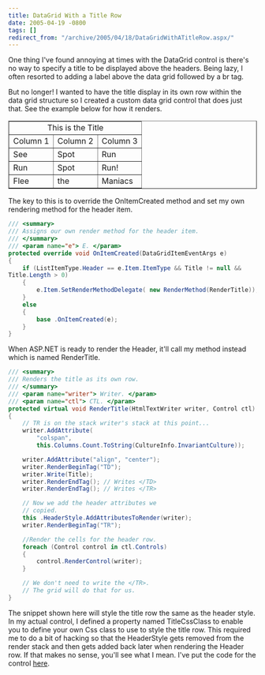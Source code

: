 ```yaml
---
title: DataGrid With a Title Row
date: 2005-04-19 -0800
tags: []
redirect_from: "/archive/2005/04/18/DataGridWithATitleRow.aspx/"
---
```


One thing I've found annoying at times with the DataGrid control is
there's no way to specify a title to be displayed above the headers.
Being lazy, I often resorted to adding a label above the data grid
followed by a br tag.

But no longer! I wanted to have the title display in its own row within
the data grid structure so I created a custom data grid control that
does just that. See the example below for how it renders.

<table id="gridtemplated" style="border-collapse: collapse;" border="1" cellspacing="0" rules="all">
    <tbody>
        <tr class="grid_title">
            <td colspan="3" align="center">This is the Title</td>
        </tr>
        <tr class="grid_header">
            <td>Column 1</td>
            <td>Column 2</td>
            <td>Column 3</td>
        </tr>
        <tr>
            <td>
                <span>See</span>
            </td>
            <td>Spot</td>
            <td>
                <span>Run</span>
            </td>
        </tr>
        <tr>
            <td>
                <span>Run</span>
            </td>
            <td>Spot</td>
            <td>
                <span>Run!</span>
            </td>
        </tr>
        <tr>
            <td>
                <span>Flee</span>
            </td>
            <td>the</td>
            <td>
                <span>Maniacs</span>
            </td>
        </tr>
    </tbody>
</table>

The key to this is to override the OnItemCreated method and set my own
rendering method for the header item.

```csharp
/// <summary>
/// Assigns our own render method for the header item.
/// </summary>
/// <param name="e"> E. </param>
protected override void OnItemCreated(DataGridItemEventArgs e)
{
    if (ListItemType.Header == e.Item.ItemType && Title != null &&
Title.Length > 0)
    {
        e.Item.SetRenderMethodDelegate( new RenderMethod(RenderTitle));
    }
    else
    {
        base .OnItemCreated(e);
    }
}
```

When ASP.NET is ready to render the Header, it'll call my method instead
which is named RenderTitle.

```csharp
/// <summary>
/// Renders the title as its own row.
/// </summary>
/// <param name="writer"> Writer. </param>
/// <param name="ctl"> CTL. </param>
protected virtual void RenderTitle(HtmlTextWriter writer, Control ctl)
{
    // TR is on the stack writer's stack at this point...
    writer.AddAttribute(
        "colspan",
        this.Columns.Count.ToString(CultureInfo.InvariantCulture));

    writer.AddAttribute("align", "center");
    writer.RenderBeginTag("TD");
    writer.Write(Title);
    writer.RenderEndTag(); // Writes </TD>
    writer.RenderEndTag(); // Writes </TR>

    // Now we add the header attributes we
    // copied.
    this .HeaderStyle.AddAttributesToRender(writer);
    writer.RenderBeginTag("TR");

    //Render the cells for the header row.
    foreach (Control control in ctl.Controls)
    {
        control.RenderControl(writer);
    }

    // We don't need to write the </TR>.
    // The grid will do that for us.
}
```

The snippet shown here will style the title row the same as the header
style. In my actual control, I defined a property named TitleCssClass to
enable you to define your own Css class to use to style the title row.
This required me to do a bit of hacking so that the HeaderStyle gets
removed from the render stack and then gets added back later when
rendering the Header row. If that makes no sense, you'll see what I
mean. I've put the code for the control
[here](https://haacked.com/code/TitledDataGrid.zip).
